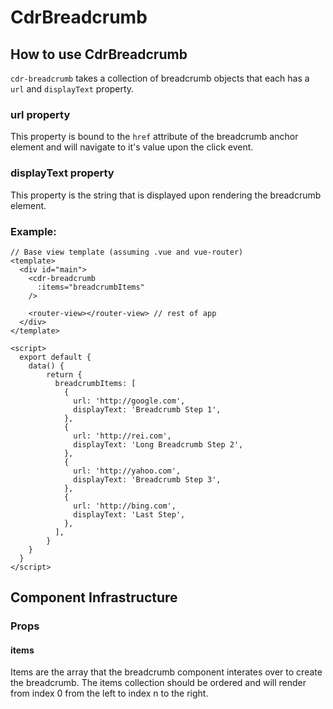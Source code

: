 # <span class="display-name">CdrBreadcrumb</span>

## How to use CdrBreadcrumb

`cdr-breadcrumb` takes a collection of breadcrumb objects that each has a `url` and `displayText` property.

### url property

This property is bound to the `href` attribute of the breadcrumb anchor element and will navigate to it's value upon the click event.

### displayText property

This property is the string that is displayed upon rendering the breadcrumb element.

### Example:

```
// Base view template (assuming .vue and vue-router)
<template>
  <div id="main">
    <cdr-breadcrumb
      :items="breadcrumbItems"
    />

    <router-view></router-view> // rest of app
  </div>
</template>

<script>
  export default {
    data() {
        return {
          breadcrumbItems: [
            {
              url: 'http://google.com',
              displayText: 'Breadcrumb Step 1',
            },
            {
              url: 'http://rei.com',
              displayText: 'Long Breadcrumb Step 2',
            },
            {
              url: 'http://yahoo.com',
              displayText: 'Breadcrumb Step 3',
            },
            {
              url: 'http://bing.com',
              displayText: 'Last Step',
            },
          ],
        }
    }
  }
</script>
```

## Component Infrastructure

### Props

#### items

  Items are the array that the breadcrumb component interates over to create the breadcrumb.  The items collection should be ordered and will render from index 0 from the left to index n to the right.

####
